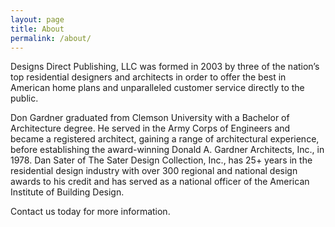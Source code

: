 ```yaml
---
layout: page
title: About
permalink: /about/
---
```


Designs Direct Publishing, LLC was formed in 2003 by three of the nation’s top residential designers and architects in order to offer the best in American home plans and unparalleled customer service directly to the public.

Don Gardner graduated from Clemson University with a Bachelor of Architecture degree. He served in the Army Corps of Engineers and became a registered architect, gaining a range of architectural experience, before establishing the award-winning Donald A. Gardner Architects, Inc., in 1978.
Dan Sater of The Sater Design Collection, Inc., has 25+ years in the residential design industry with over 300 regional and national design awards to his credit and has served as a national officer of the American Institute of Building Design.

Contact us today for more information.
